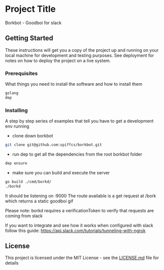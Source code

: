 # Project Title

Borkbot - Goodboi for slack

## Getting Started

These instructions will get you a copy of the project up and running on your local machine for development and testing purposes. See deployment for notes on how to deploy the project on a live system.

### Prerequisites

What things you need to install the software and how to install them

``` bash
golang
dep
```

### Installing

A step by step series of examples that tell you have to get a development env running

* clone down borkbot

``` bash
git clone git@github.com:spiffcs/borkbot.git
```

* run dep to get all the dependencies from the root borkbot folder

``` bash
dep ensure
```

* make sure you can build and execute the server

``` bash
go build ./cmd/borkd/
./borkd
```

It should be listening on :9000
The route available is a get request at /bork which returns a static goodboi gif

Please note: borkd requires a verificationToken to verify that requests are coming from slack

If you want to integrate and see how it works when configured with slack follow this guide:
https://api.slack.com/tutorials/tunneling-with-ngrok

## License

This project is licensed under the MIT License - see the [LICENSE.md](LICENSE.md) file for details
